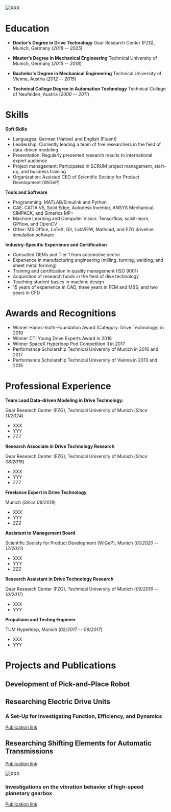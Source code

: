 ![XXX](/assets/Portraitfoto_LukasPointner.jpg)

# Education
- **Doctor’s Degree in Drive Technology**
  Gear Research Center (FZG), Munich, Germany (_2018 -- 2025_)

- **Master’s Degree in Mechanical Engineering**
  Technical University of Munich, Germany (_2015 -- 2018_)

- **Bachelor's Degree in Mechanical Engineering**
  Technical University of Vienna, Austria (_2012 -- 2015_)

- **Technical College Degree in Automation Technology** Technical College of Neufelden, Austria (_2006 -- 2011_)

# Skills
**Soft Skills**
-	Languages: German (Native) and English (Fluent)
-	Leadership: Currently leading a team of five researchers in the field of data-driven modeling
-	Presentation: Regularly presented research results to international expert audience
-	Project management: Participated in SCRUM project management, start-up, and business training
-	Organization: Assisted CEO of Scientific Society for Product Development (WiGeP)

**Tools and Software**
-	Programming: MATLAB/Simulink and Python
-	CAE: CATIA V5, Solid Edge, Autodesk Inventor, ANSYS Mechanical, SIMPACK, and Simerics MP+
-	Machine Learning and Computer Vision: Tensorflow, scikit-learn, GPflow, and OpenCV
-	Other: MS Office, LaTeX, Git, LabVIEW, Mathcad, and FZG driveline simulation software

**Industry-Specific Experience and Certification**
- Consulted OEMs and Tier 1 from automotive sector
-	Experience in manufacturing engineering (milling, turning, welding, and sheet metal forming)
-	Training and certification in quality management (ISO 9001)
-	Acquisition of research funds in the field of dive technology
-	Teaching student basics in machine design
-	15 years of experience in CAD, three years in FEM and MBS, and two years in CFD

# Awards and Recognitions
-	Winner Hanns-Voith-Foundation Award (Category: Drive Technology) in 2019
-	Winner CTI Young Drive Experts Award in 2018
-	Winner SpaceX Hyperloop Pod Competition II in 2017
-	Performance Scholarship Technical University of Munich in 2016 and 2017
-	Performance Scholarship Technical University of Vienna in 2013 and 2015


# Professional Experience
**Team Lead Data-driven Modeling in Drive Technology:**

Gear Research Center (FZG), Technical University of Munich (_Since 11/2024_)

- XXX
- YYY
- ZZZ

**Research Associate in Drive Technology Research**

Gear Research Center (FZG), Technical University of Munich (_Since 08/2018_)

- XXX
- YYY
- ZZZ

**Freelance Expert in Drive Technology**

Munich (_Since 08/2018_)

- XXX
- YYY
- ZZZ

**Assistant to Management Board**

Scientific Society for Product Development (WiGeP), Munich (_01/2020 -- 12/2021_)

- XXX
- YYY
- ZZZ

**Research Assistant in Drive Technology Research**

Gear Research Center (FZG), Technical University of Munich (_06/2016 -- 10/2017_)

- XXX
- YYY

**Propulsion and Testing Engineer**

TUM Hyperloop, Munich (_02/2017 -- 09/2017_)

- XXX
- YYY

# Projects and Publications

## Development of Pick-and-Place Robot

## Researching Electric Drive Units
### A Set-Up for Investigating Function, Efficiency, and Dynamics
[Publication link](https://www.mdpi.com/2624-8921/6/3/67)

## Researching Shifting Elements for Automatic Transmissions
[Publication link](https://www.mdpi.com/2624-8921/6/3/67)


![XXX](/assets/Bild_LinkedIn_Post.png)

### Investigations on the vibration behavior of high-speed planetary gearbox
[Publication link](https://link.springer.com/article/10.1007/s10010-024-00727-5)

